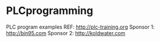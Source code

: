 # PLCprogramming
PLC program examples
REF: http://plc-training.org
Sponsor 1: http://bin95.com
Sponsor 2: http://koldwater.com
